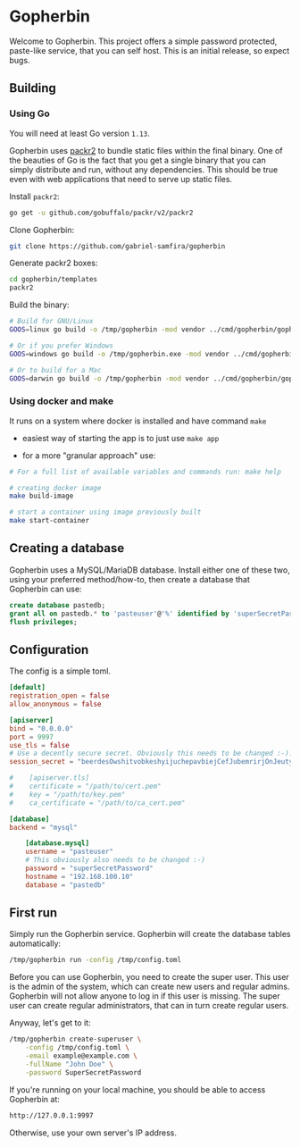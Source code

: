 # Gopherbin

Welcome to Gopherbin. This project offers a simple password protected, paste-like service, that you can self host. This is an initial release, so expect bugs.

## Building

### Using Go

You will need at least Go version ```1.13```.

Gopherbin uses [packr2](https://github.com/gobuffalo/packr/tree/master/v2) to bundle static files within the final binary. One of the beauties of Go is the fact that you get a single binary that you can simply distribute and run, without any dependencies. This should be true even with web applications that need to serve up static files.

Install ```packr2```:

```bash
go get -u github.com/gobuffalo/packr/v2/packr2
```

Clone Gopherbin:

```bash
git clone https://github.com/gabriel-samfira/gopherbin
```

Generate packr2 boxes:

```bash
cd gopherbin/templates
packr2
```

Build the binary:

```bash
# Build for GNU/Linux
GOOS=linux go build -o /tmp/gopherbin -mod vendor ../cmd/gopherbin/gopherbin.go

# Or if you prefer Windows
GOOS=windows go build -o /tmp/gopherbin.exe -mod vendor ../cmd/gopherbin/gopherbin.go

# Or to build for a Mac
GOOS=darwin go build -o /tmp/gopherbin -mod vendor ../cmd/gopherbin/gopherbin.go

```

### Using docker and make

It runs on a system where docker is installed and have command `make`

- easiest way of starting the app is to just use `make app`

- for a more "granular approach" use:

```sh
# For a full list of available variables and commands run: make help

# creating docker image
make build-image

# start a container using image previously built
make start-container

```

## Creating a database

Gopherbin uses a MySQL/MariaDB database. Install either one of these two, using your preferred method/how-to, then create a database that Gopherbin can use:

```sql
create database pastedb;
grant all on pastedb.* to 'pasteuser'@'%' identified by 'superSecretPassword';
flush privileges;
```

## Configuration

The config is a simple toml.

```toml
[default]
registration_open = false
allow_anonymous = false

[apiserver]
bind = "0.0.0.0"
port = 9997
use_tls = false
# Use a decently secure secret. Obviously this needs to be changed :-).
session_secret = "beerdesOwshitvobkeshyijuchepavbiejCefJubemrirjOnJeutyucHalHushbo"

#    [apiserver.tls]
#    certificate = "/path/to/cert.pem"
#    key = "/path/to/key.pem"
#    ca_certificate = "/path/to/ca_cert.pem"

[database]
backend = "mysql"

    [database.mysql]
    username = "pasteuser"
    # This obviously also needs to be changed :-)
    password = "superSecretPassword"
    hostname = "192.168.100.10"
    database = "pastedb"
```

## First run

Simply run the Gopherbin service. Gopherbin will create the database tables automatically:

```bash
/tmp/gopherbin run -config /tmp/config.toml
```

Before you can use Gopherbin, you need to create the super user. This user is the admin of the system, which can create new users and regular admins. Gopherbin will not allow anyone to log in if this user is missing. The super user can create regular administrators, that can in turn create regular users.

Anyway, let's get to it:

```bash
/tmp/gopherbin create-superuser \
    -config /tmp/config.toml \
    -email example@example.com \
    -fullName "John Doe" \
    -password SuperSecretPassword
```

If you're running on your local machine, you should be able to access Gopherbin at:

```bash
http://127.0.0.1:9997
```

Otherwise, use your own server's IP address.
